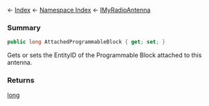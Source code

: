← [Index](Api-Index) ← [Namespace Index](Namespace-Index) ← [IMyRadioAntenna](Sandbox.ModAPI.Ingame.IMyRadioAntenna)

### Summary

```csharp
public long AttachedProgrammableBlock { get; set; }
```

Gets or sets the EntityID of the Programmable Block attached to this antenna.

### Returns

[long](https://docs.microsoft.com/en-us/dotnet/api/System.Int64?view=netframework-4.6)

